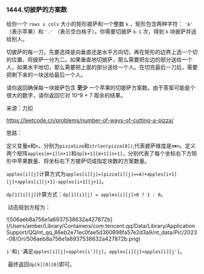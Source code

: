### 1444.切披萨的方案数

给你一个 `rows x cols` 大小的矩形披萨和一个整数 `k` ，矩形包含两种字符： `'A'` （表示苹果）和 `'.'` （表示空白格子）。你需要切披萨 `k-1` 次，得到 `k` 块披萨并送给别人。

切披萨的每一刀，先要选择是向垂直还是水平方向切，再在矩形的边界上选一个切的位置，将披萨一分为二。如果垂直地切披萨，那么需要把左边的部分送给一个人，如果水平地切，那么需要把上面的部分送给一个人。在切完最后一刀后，需要把剩下来的一块送给最后一个人。

请你返回确保每一块披萨包含 **至少** 一个苹果的切披萨方案数。由于答案可能是个很大的数字，请你返回它对 10^9 + 7 取余的结果。

来源：力扣

https://leetcode.cn/problems/number-of-ways-of-cutting-a-pizza/



思路：

​		定义变量`m`和`n`，分别为`pizzaSize`和`strlen(pizza[0])`,代表披萨维度是`m✖️n`。定义两个矩阵`apples[m+1][n+1]`和`dp[k+1][m+1][n+1]`，分别代表了每个坐标右下方矩形中苹果数量、将坐标右下方披萨切成指定块数的方案数量。

​		`apples[i][j]`计算方式为`apples[i][j]=(pizza[i][j]==A)+apples[i+1][j]+apples[i][j+1]-apples[i+1][j+1]`。

​		`dp[1][i][j]`计算方式：`dp[1][i][j] = apples[i][j]>0 ? 1 : 0`。

​		动态规划方程为：

​				![506aeb8a756e1a6937538632a427872b](/Users/amber/Library/Containers/com.tencent.qq/Data/Library/Application Support/QQ/nt_qq_86eb2e71ec0fae5d360898fa57e2d3a9/nt_data/Pic/2023-08/Ori/506aeb8a756e1a6937538632a427872b.png)

​		`i'`和`j'`满足`apples[i][j]>apples[i'][j]`，`apples[i][j]>apples[i][j']`。

​		最终返回`dp[k][0][0]`即可。